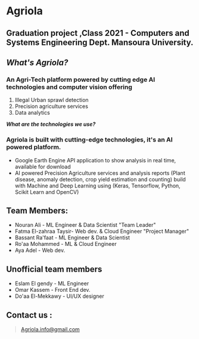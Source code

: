 # **Agriola**

## Graduation project ,Class 2021 - Computers and Systems Engineering Dept. Mansoura University.
## ***What's Agriola?***
### An Agri-Tech platform powered by cutting edge AI technologies and computer vision offering
1. Illegal Urban sprawl detection
2. Precision agriculture services
3. Data analytics 

***What are the technologies we use?***
### Agriola is built with cutting-edge technologies, it's an AI powered platform. 

- Google Earth Engine API application to show analysis in real time, available for download
- AI powered Precision Agriculture services and analysis reports (Plant disease, anomaly detection, crop yield estimation and counting) build with Machine and Deep Learning using (Keras, Tensorflow, Python, Scikit Learn and OpenCV)


## Team Members:

 - Nouran Ali  - ML Engineer & Data Scientist  "Team Leader"
 - Fatma El-zahraa Taysir- Web dev. & Cloud Engineer  "Project Manager"
 - Bassant Ra'faat - ML Engineer & Data Scientist
 - Ro'aa Mohammed - ML & Cloud Engineer 
 - Aya Adel  - Web dev.
 ## Unofficial team members
 
 - Eslam El gendy  - ML Engineer
 - Omar Kassem - Front End dev.
 - Do'aa El-Mekkawy  - UI/UX designer

## **Contact us** :

> Agriola.info@gmail.com
>
